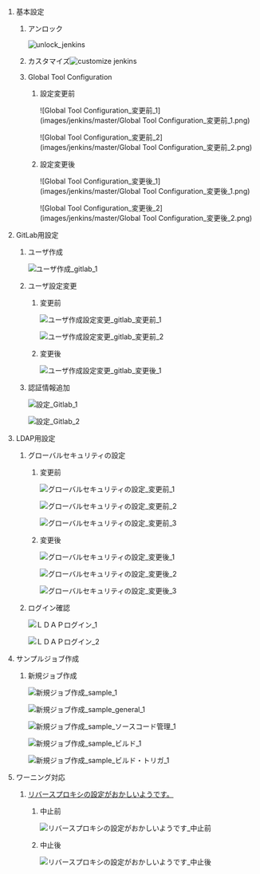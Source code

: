 1. 基本設定

   1. アンロック

      ![unlock_jenkins](images/jenkins/master/unlock_jenkins.png)

   2. カスタマイズ![customize jenkins](images/jenkins/master/customize_jenkins.png)

   3. Global Tool Configuration

      1. 設定変更前

         ![Global Tool Configuration_変更前_1](images/jenkins/master/Global Tool Configuration_変更前_1.png)

         ![Global Tool Configuration_変更前_2](images/jenkins/master/Global Tool Configuration_変更前_2.png)

      2. 設定変更後

         ![Global Tool Configuration_変更後_1](images/jenkins/master/Global Tool Configuration_変更後_1.png)

         ![Global Tool Configuration_変更後_2](images/jenkins/master/Global Tool Configuration_変更後_2.png)

2. GitLab用設定

   1. ユーザ作成

      ![ユーザ作成_gitlab_1](images/jenkins/master/ユーザ作成_gitlab_1.png)

   2. ユーザ設定変更

      1. 変更前

         ![ユーザ作成設定変更_gitlab_変更前_1](images/jenkins/master/ユーザ作成設定変更_gitlab_変更前_1.png)

         ![ユーザ作成設定変更_gitlab_変更前_2](images/jenkins/master/ユーザ作成設定変更_gitlab_変更前_2.png)

      2. 変更後

         ![ユーザ作成設定変更_gitlab_変更後_1](images/jenkins/master/ユーザ作成設定変更_gitlab_変更後_1.png)

   3. 認証情報追加

      ![設定_Gitlab_1](images/jenkins/master/設定_Gitlab_1.png)

      ![設定_Gitlab_2](images/jenkins/master/設定_Gitlab_2.png)

3. LDAP用設定

   1. グローバルセキュリティの設定

      1. 変更前

         ![グローバルセキュリティの設定_変更前_1](images/jenkins/master/グローバルセキュリティの設定_変更前_1.png)

         ![グローバルセキュリティの設定_変更前_2](images/jenkins/master/グローバルセキュリティの設定_変更前_2.png)

         ![グローバルセキュリティの設定_変更前_3](images/jenkins/master/グローバルセキュリティの設定_変更前_3.png)

      2. 変更後

         ![グローバルセキュリティの設定_変更後_1](images/jenkins/master/グローバルセキュリティの設定_変更後_1.png)

         ![グローバルセキュリティの設定_変更後_2](images/jenkins/master/グローバルセキュリティの設定_変更後_2.png)

         ![グローバルセキュリティの設定_変更後_3](images/jenkins/master/グローバルセキュリティの設定_変更後_3.png)

   2. ログイン確認

      ![ＬＤＡＰログイン_1](images/jenkins/master/ＬＤＡＰログイン_1.png)

      ![ＬＤＡＰログイン_2](images/jenkins/master/ＬＤＡＰログイン_2.png)

4. サンプルジョブ作成

   1. 新規ジョブ作成

      ![新規ジョブ作成_sample_1](images/jenkins/master/新規ジョブ作成_sample_1.png)

      ![新規ジョブ作成_sample_general_1](images/jenkins/master/新規ジョブ作成_sample_general_1.png)

      ![新規ジョブ作成_sample_ソースコード管理_1](images/jenkins/master/新規ジョブ作成_sample_ソースコード管理_1.png)

      ![新規ジョブ作成_sample_ビルド_1](images/jenkins/master/新規ジョブ作成_sample_ビルド_1.png)

      ![新規ジョブ作成_sample_ビルド・トリガ_1](images/jenkins/master/新規ジョブ作成_sample_ビルド・トリガ_1.png)

5. ワーニング対応

   1. [リバースプロキシの設定がおかしいようです。](https://wiki.jenkins.io/display/JENKINS/Jenkins+says+my+reverse+proxy+setup+is+broken)

      1. 中止前

         ![リバースプロキシの設定がおかしいようです_中止前](images/jenkins/master/リバースプロキシの設定がおかしいようです_中止前.png)

      2. 中止後

         ![リバースプロキシの設定がおかしいようです_中止後](images/jenkins/master/リバースプロキシの設定がおかしいようです_中止後.png)
         
